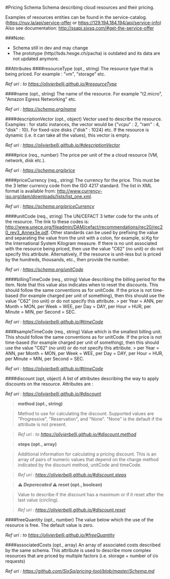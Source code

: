 #Pricing Schema
Schema describing cloud resources and their pricing.

Examples of resources entities can be found in the service-catalog. (https://nuv.la/api/service-offer or https://129.194.184.194/api/service-info)
Also see documentation: http://ssapi.sixsq.com/#get-the-service-offer

###Note:
 * Schema still in dev and may change
 * The prototype (http//lsds.hesge.ch/pacha) is outdated and its data are not updated anymore.

##Attributes
####resourceType (opt., string)
The resource type that is being priced. For example : "vm", "storage" etc.

_Ref uri : to https://olivierbelli.github.io/#resourceType_

####name (opt., string)
The name of the resource. For example "t2.micro", "Amazon Egress Networking" etc.

_Ref uri : https://schema.org/name_

####descriptionVector (opt., object)
Vector used to describe the resource. Examples : for static instances, the vector would be {"vcpu" : 2, "ram" : 4, "disk" : 10}. For fixed-size disks {"disk" : 1024} etc. If the resource is dynamic (i.e. it can take all the values), this vector is empty.

_Ref uri : https://olivierbelli.github.io/#descriptionVector_

####price (req., number)
The price per unit of the a cloud resource (VM, network, disk etc.).

_Ref uri : https://schema.org/price_

####priceCurrency (req., string)
The currency for the price. This must be the 3 letter currency code from the ISO 4217 standard. The list in XML format is available from: http://www.currency-iso.org/dam/downloads/lists/list_one.xml.

_Ref uri : https://schema.org/priceCurrency_

####unitCode (req., string)
The UN/CEFACT 3 letter code for the units of the resource. The link to these codes is: http://www.unece.org/fileadmin/DAM/cefact/recommendations/rec20/rec20_rev3_Annex3e.pdf.
Other standards can be used by prefixing the value and separating the value from the unit with a colon, for example, si:Kg for the International System Kilogram measure.
If there is no unit associated with the resource being priced, then use the value "C62" (no unit) or do not specify this attribute. Alternatively, if the resource is unit-less but is priced by the hundreds, thousands, etc., then provide the number.

_Ref uri : https://schema.org/unitCode_

####billingTimeCode (req., string)
Value describing the billing period for the item. Note that this value also indicates when to reset the discounts. This should follow the same conventions as for unitCode. If the price is not time-based (for example charged per unit of something), then this should use the value "C62" (no unit) or do not specify this attribute. > per Year = ANN, per Month = MON, per Week = WEE, per Day = DAY, per Hour = HUR, per Minute = MIN, per Second = SEC.

_Ref uri : https://olivierbelli.github.io/#timeCode_

####sampleTimeCode (req., string)
Value which is the smallest billing unit. This should follow the same conventions as for unitCode. If the price is not time-based (for example charged per unit of something), then this should use the value "C62" (no unit) or do not specify this attribute. > per Year = ANN, per Month = MON, per Week = WEE, per Day = DAY, per Hour = HUR, per Minute = MIN, per Second = SEC.

_Ref uri : https://olivierbelli.github.io/#timeCode_


####discount (opt, object)
A list of attributes describing the way to apply discounts on the resource. Attributes are :

_Ref uri : https://olivierbelli.github.io/#discount_

>	**method (opt., string)**
	
>	Method to use for calculating the discount. Supported values are "Progressive", "Reservation", and "None". "None" is the default if the attribute is not present.

> 	_Ref uri : to https://olivierbelli.github.io/#discount.method_

>	**steps (opt., array)**
	
>	Additional information for calculating a pricing discount. This is an array of pairs of numeric values that depend on the charge method indicated by the discount method, unitCode and timeCode.

> 	_Ref uri : https://olivierbelli.github.io/#discount.steps_

>	**:warning: _Deperecated_ :warning: reset (opt., boolean)**
	
>	Value to describe if the discount has a maximum or if it reset after the last value (circling).

> 	_Ref uri : https://olivierbelli.github.io/#discount.reset_


####freeQuantity (opt., number)
The value below which the use of the resource is free. The default value is zero.

_Ref uri : to https://olivierbelli.github.io/#freeQuantity_

####associatedCosts (opt., array)
An array of associated costs described by the same schema. This attribute is used to describe more complex resources that are priced by multiple factors (i.e. storage + number of i/o requests)

_Ref uri : https://github.com/SixSq/pricing-tool/blob/master/Schema.md_
